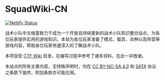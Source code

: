 # SquadWiki-CN

[![Netlify Status](https://api.netlify.com/api/v1/badges/0731eb51-4daf-4794-86f1-f10af6cda9db/deploy-status)](https://app.netlify.com/sites/polite-stroopwafel-e18e0d/deploys)

战术小队中文维基致力于成为一个开放且持续更新的战术小队知识整合站点，为各位玩家提供实用的游戏知识。本站为各位玩家准备了模式、载具、兵种以及阵营等游戏内容，帮助各位玩家快速深入的了解战术小队。

本项目受 [CTF Wiki](https://ctf-wiki.org/) 启发，在编写过程中参考了诸多资料，在此一并致谢。

本站点的所有文章内容，无特殊声明时，均在 [CC BY-NC-SA 4.0](https://creativecommons.org/licenses/by-nc-sa/4.0/deed.zh) 和 [SATA](https://github.com/zTrix/sata-license) 协议之条款下提供，附加条款亦可能应用。
